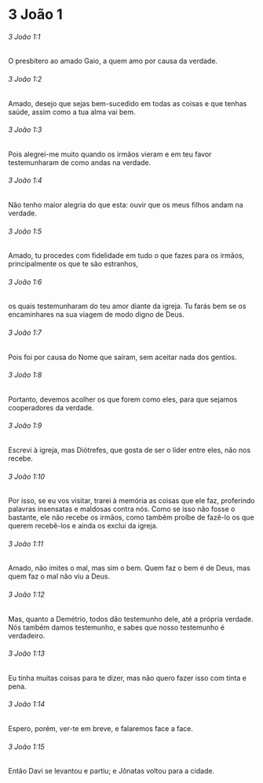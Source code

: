 # 3 João 1

###### 3 João 1:1

O presbítero ao amado Gaio, a quem amo por causa da verdade.

###### 3 João 1:2

Amado, desejo que sejas bem-sucedido em todas as coisas e que tenhas saúde, assim como a tua alma vai bem.

###### 3 João 1:3

Pois alegrei-me muito quando os irmãos vieram e em teu favor testemunharam de como andas na verdade.

###### 3 João 1:4

Não tenho maior alegria do que esta: ouvir que os meus filhos andam na verdade.

###### 3 João 1:5

Amado, tu procedes com fidelidade em tudo o que fazes para os irmãos, principalmente os que te são estranhos,

###### 3 João 1:6

os quais testemunharam do teu amor diante da igreja. Tu farás bem se os encaminhares na sua viagem de modo digno de Deus.

###### 3 João 1:7

Pois foi por causa do Nome que saíram, sem aceitar nada dos gentios.

###### 3 João 1:8

Portanto, devemos acolher os que forem como eles, para que sejamos cooperadores da verdade.

###### 3 João 1:9

Escrevi à igreja, mas Diótrefes, que gosta de ser o líder entre eles, não nos recebe.

###### 3 João 1:10

Por isso, se eu vos visitar, trarei à memória as coisas que ele faz, proferindo palavras insensatas e maldosas contra nós. Como se isso não fosse o bastante, ele não recebe os irmãos, como também proíbe de fazê-lo os que querem recebê-los e ainda os exclui da igreja.

###### 3 João 1:11

Amado, não imites o mal, mas sim o bem. Quem faz o bem é de Deus, mas quem faz o mal não viu a Deus.

###### 3 João 1:12

Mas, quanto a Demétrio, todos dão testemunho dele, até a própria verdade. Nós também damos testemunho, e sabes que nosso testemunho é verdadeiro.

###### 3 João 1:13

Eu tinha muitas coisas para te dizer, mas não quero fazer isso com tinta e pena.

###### 3 João 1:14

Espero, porém, ver-te em breve, e falaremos face a face.

###### 3 João 1:15

Então Davi se levantou e partiu; e Jônatas voltou para a cidade.

